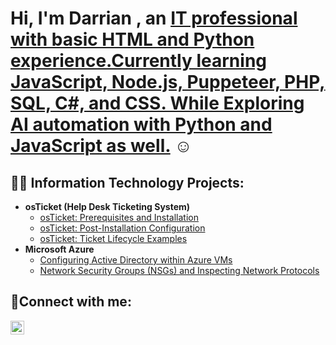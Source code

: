 <h1>Hi, I'm Darrian , an <a href="https://www.linkedin.com/in/darrian-hibbert/">IT professional with basic HTML and Python experience.Currently learning JavaScript, Node.js, Puppeteer, PHP, SQL, C#, and CSS. While Exploring AI automation with Python and JavaScript as well.</a> ☺ </h1>

<h2>👨‍💻 Information Technology Projects:</h2>

- <b>osTicket (Help Desk Ticketing System)</b>
  - [osTicket: Prerequisites and Installation](https://github.com/Darrianhibbert/osticket-prereqs.git)
  - [osTicket: Post-Installation Configuration](https://github.com/Darrianhibbert/post-install-config.git)
  - [osTicket: Ticket Lifecycle Examples](https://github.com/joshmadakorcc/ticket-lifecycle)
- <b>Microsoft Azure</b>
  - [Configuring Active Directory within Azure VMs](https://github.com/joshmadakorcc/configure-ad)
  - [Network Security Groups (NSGs) and Inspecting Network Protocols](https://github.com/joshmadakorcc/azure-network-protocols)

<h2>🤳Connect with me:</h2>

[<img align="left" alt="Josh | LinkedIn" width="22px" src="https://cdn.jsdelivr.net/npm/simple-icons@v3/icons/linkedin.svg" />][linkedin]

[linkedin]:https://www.linkedin.com/in/darrian-hibbert/
